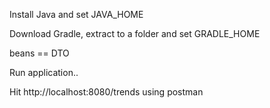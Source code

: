 Install Java and set JAVA_HOME 

Download Gradle, extract to a folder and set GRADLE_HOME

beans == DTO

Run application..

Hit http://localhost:8080/trends using postman
